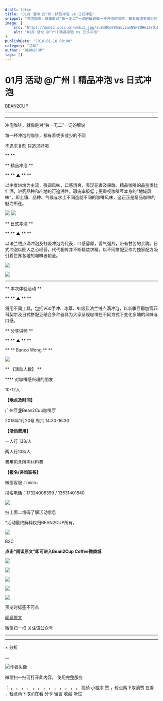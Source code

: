 ```yaml
---
draft: false
title: "01月 活动 @广州丨精品冲泡 vs 日式冲泡"
snippet: "冲泡咖啡，就像是对“独一无二”一词的解说每一杯冲泡的咖啡，都有着或多或少的不同不追求复刻 只追求好喝"
image: {
    src: "https://mmbiz.qpic.cn/mmbiz_jpg/suBmQOmY8AaoyianNSPYOH6IJYQiblibwTxibMZ41Ul2P3kNibJVhyOXNjhfVFDDUmv4IfOnvgK2Qp78gqQiafNMKcWg/640?wx_fmt=jpeg",
    alt: "01月 活动 @广州丨精品冲泡 vs 日式冲泡"
}
publishDate: "2018-01-18 00:00"
category: "活动"
author: "BEAN2CUP"
tags: []
---
```


#  01月 活动 @广州丨精品冲泡 vs 日式冲泡

[ BEAN2CUP ](javascript:void\(0\);)

__ _ _ _ _

** **

冲泡咖啡，就像是对“独一无二”一词的解说

每一杯冲泡的咖啡，都有着或多或少的不同

不追求复刻 只追求好喝

**
**



** 精品冲泡  **

** ** ▲  ** **

以中度烘焙为主流，强调风味，口感清爽，表现花香及果酸。精品咖啡的品鉴类比红酒，讲究品种和产地的可追溯性，瑕疵率极低；更重视咖啡豆本身的“地域风味”，即土壤、品种、气候与水土不同造就不同的咖啡风味，这正正是精品咖啡的魅力所在。

![](https://mmbiz.qpic.cn/mmbiz_jpg/suBmQOmY8AaoyianNSPYOH6IJYQiblibwTxibMZ41Ul2P3kNibJVhyOXNjhfVFDDUmv4IfOnvgK2Qp78gqQiafNMKcWg/640?wx_fmt=jpeg)
![](https://mmbiz.qpic.cn/mmbiz_jpg/suBmQOmY8AanMkusnDTuo2hnKVicUq0iaicfo29kIf96LetdremXxrXeHHzURqbHvLeX6ucc2h5lVg4LicBHPuROPg/640?wx_fmt=jpeg)





** 日式冲泡  **

** ** ▲  ** **

以法兰绒点滴冲泡及虹吸冲泡为代表，口感醇厚，香气强烈，带有甘苦的余韵。日式冲泡以匠人之心经营，代代相传并不断精益求精，以不同拼配豆作为独家配方吸引着世界各地的咖啡者朝圣。

![](https://mmbiz.qpic.cn/mmbiz_jpg/suBmQOmY8AYDic1DaJ1RhIB6WXT2wmMffSdUxJGPu47ypT8Az9NVkxhSVXLiclWoicPlnQfgZCHjtRlGia9oLVYicdA/0?wx_fmt=jpeg)

![](https://mmbiz.qpic.cn/mmbiz_jpg/suBmQOmY8AYDic1DaJ1RhIB6WXT2wmMffmDeiasBT2JXpfoyicC7HXQXfiaVvvb5PVNiaWobBaCWSfLRM9uJP9Jdd2g/0?wx_fmt=jpeg)

** **

** 本次体验活动  **

** ** ▲  ** **

将用不同工具，包括V60手冲、冰萃、虹吸及法兰绒点滴冲泡，以新季豆耶加雪菲科契尔及日式拼配豆结合多种器具为大家呈现咖啡在不同方式下变化多端的风味与口感。



** 分享讲师  **

** ** ▲  ** **

** ** Bunco Wong  ** **

![](https://mmbiz.qpic.cn/mmbiz_jpg/suBmQOmY8AaUJeTKjasic4ic6vAZIN8PeF7nwcL9trxxEur51CFhXGTtRgnj8tQ1BZiaRWHEddeoDydSbr5MVUziaA/640?)



** 【活动人数】  **

**** 对咖啡感兴趣的朋友

10-12人



**【地点及时间】**

广州豆盏Bean2Cup咖啡厅

2018年1月20号 周六 14:30-16:30



**【活动费用】**

一人行 138/人

两人行108/人

费用包含所需材料费



**【报名/咨询联系】**

微信客服：minru

报名电话：17324008399 /  13631401840

![](https://mmbiz.qpic.cn/mmbiz_jpg/12MoLRz6ibTKK3fFM1ldMzWvCPdeFCgT9wWCsibQMHqOPxESV02lWaDbUenJd8qLWLfLI0fQ0mIeB3UxD0qk9y2w/640?wx_fmt=jpeg)

扫上面二维码了解活动信息



*活动最终解释权归BEAN2CUP所有。



![](https://mmbiz.qpic.cn/mmbiz_jpg/suBmQOmY8AYDic1DaJ1RhIB6WXT2wmMff041ZU9mPHVI6pvajXmW5AWKgBXYh64kl0tLib7GliaccicicVxjJhq4DoQ/0?wx_fmt=jpeg)



B2C

**点击“阅读原文”即可进入Bean2Cup Coffee微商城**

![](https://mmbiz.qpic.cn/mmbiz/suBmQOmY8AagbP4rtH88e0icJrWeG81zXCwcrTnrjdJ6E3pmz4GVVP00gf69ObnAJYxiaIIhAlkbTWXLFqEwhZuw/640?)

![](http://mmbiz.qpic.cn/mmbiz_jpg/suBmQOmY8AbTZpsPqxRUhaQAOsTsnfccvTrAIq56216Sz3wiclyrZpyALXI8vBTyerAicfbDEsPuAZaeP8epyTVw/0?wx_fmt=jpeg)

![](http://mmbiz.qpic.cn/mmbiz_jpg/suBmQOmY8AbTZpsPqxRUhaQAOsTsnfccia9vs0Qm5E3Q9jqktcI1aeO8NoSF8VrgPTAOvgib2hDic4BdkWXdw7SWQ/0?wx_fmt=jpeg)

![](http://mmbiz.qpic.cn/mmbiz_jpg/suBmQOmY8AbTZpsPqxRUhaQAOsTsnfccW3GAC0IicC5cyTkiadr0q676RjpzAZeN2LzTaNtxHM9P6PrCEms63MEQ/0?wx_fmt=jpeg)

![](https://mmbiz.qpic.cn/mmbiz_jpg/suBmQOmY8AaicNlrgrduRAvgkLcfQzQG4GYTcibZV1kjHmxOQQ1ylB50JQfOnTEFINmFRicrGicU8tUrzRiaDqaCDqw/0?wx_fmt=jpeg)





预览时标签不可点

[ 阅读原文 ](javascript:;)

微信扫一扫
关注该公众号





****



****



×  分析

__

![作者头像](http://mmbiz.qpic.cn/mmbiz_png/suBmQOmY8AbXbPr4CAl9jiaLNibbdqLbGx5LRVt8vR1tZicY5LAvN86YgdaeYqSSnlWGticFJSdkayhl6MTYMGE0dw/0?wx_fmt=png)

微信扫一扫可打开此内容，
使用完整服务

：  ，  ，  ，  ，  ，  ，  ，  ，  ，  ，  ，  ，  。  视频  小程序  赞  ，轻点两下取消赞  在看  ，轻点两下取消在看
分享  留言  收藏  听过

